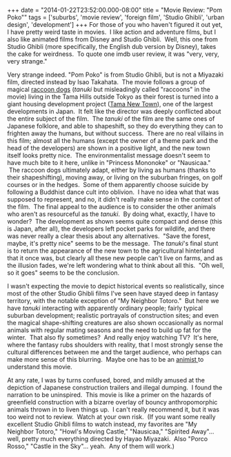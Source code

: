 +++
date = "2014-01-22T23:52:00.000-08:00"
title = "Movie Review: \"Pom Poko\""
tags = ['suburbs', 'movie review', 'foreign film', 'Studio Ghibli', 'urban design', 'development']
+++
For those of you who haven't figured it out yet, I have pretty weird taste in movies.  I like action and adventure films, but I also like animated films from Disney and Studio Ghibli.  Well, this one from Studio Ghibli (more specifically, the English dub version by Disney), takes the cake for weirdness.  To quote one imdb user review, it was "very, very, very strange."

Very strange indeed.  "Pom Poko" is from Studio Ghibli, but is not a Miyazaki film, directed instead by Isao Takahata.  The movie follows a group of magical [raccoon dogs](http://en.wikipedia.org/wiki/Raccoon_dog) (*tanuki* but misleadingly called "raccoons" in the movie) living in the Tama Hills outside Tokyo as their forest is turned into a giant housing development project ([Tama New Town](http://en.wikipedia.org/wiki/Tama_New_Town)), one of the largest developments in Japan.  It felt like the director was deeply conflicted about the entire subject of the film.  The *tanuki* of the film are the same ones of Japanese folklore, and able to shapeshift, so they do everything they can to frighten away the humans, but without success.  There are no real villains in this film; almost all the humans (except the owner of a theme park and the head of the developers) are shown in a positive light, and the new town itself looks pretty nice.  The environmentalist message doesn't seem to have much bite to it here, unlike in "Princess Mononoke" or "Nausicaa."  The raccoon dogs ultimately adapt, either by living as humans (thanks to their shapeshifting), moving away, or living on the suburban fringes, on golf courses or in the hedges.  Some of them apparently choose suicide by following a Buddhist dance cult into oblivion.  I have no idea what that was supposed to represent, and no, it didn't really make sense in the context of the film.  The final appeal to the audience is to consider the other animals who aren't as resourceful as the *tanuki*.  By doing what, exactly, I have to wonder?  The development as shown seems quite compact and dense (this is Japan, after all), the developers left pocket parks for wildlife, and there was never really a clear thesis about any alternatives.  "Save the forest, maybe, it's pretty nice" seems to be the message.  The *tanuki*'s final stunt is to return the appearance of the new town to the agricultural hinterland that it once was, but clearly all these new people can't live on farms, and as the illusion fades, we're left wondering what to think about all this.  "Oh well, so it goes" seems to be the conclusion.

I wasn't expecting the movie to depict historical events so realistically, since most of the other Studio Ghibli films I've seen have stayed deep in fantasy territory, with the notable exception of "My Neighbor Totoro."  But here we have *tanuki* interacting with apparently ordinary people; fairly typical suburban development; realistic portrayals of construction sites; and even the magical shape-shifting creatures are also shown occasionally as normal animals with regular mating seasons and the need to build up fat for the winter.  That also fly sometimes?  And really enjoy watching TV?  It's here, where the fantasy rubs shoulders with reality, that I most strongly sense the cultural differences between me and the target audience, who perhaps can make more sense of this blurring.  Maybe one has to be an [animist ](http://en.wikipedia.org/wiki/Animism)to understand this movie.

At any rate, I was by turns confused, bored, and mildly amused at the depiction of Japanese construction trailers and illegal dumping.  I found the narration to be uninspired.  This movie is like a primer on the hazards of greenfield construction with a bizarre overlay of bouncy anthropomorphic animals thrown in to liven things up.  I can't really recommend it, but it was too weird not to review.  Watch at your own risk.  (If you want some really excellent Studio Ghibli films to watch instead, my favorites are "My Neighbor Totoro," "Howl's Moving Castle," "Nausicaa," "Spirited Away"... well, pretty much everything directed by Hayao Miyazaki.  Also "Porco Rosso," "Castle in the Sky"... yeah.  Any of them will work.)
